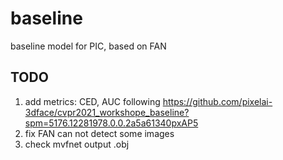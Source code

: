 # baseline
baseline model for PIC, based on FAN

## TODO

1. add metrics: CED, AUC following https://github.com/pixelai-3dface/cvpr2021_workshope_baseline?spm=5176.12281978.0.0.2a5a61340pxAP5
2. fix FAN can not detect some images
3. check mvfnet output .obj
